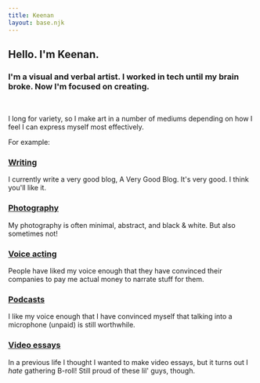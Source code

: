 ```yaml
---
title: Keenan
layout: base.njk
---
```


## Hello. I'm Keenan.

### I'm a visual and verbal artist. I worked in tech until my brain broke. Now I'm focused on creating.

<br>

I long for variety, so I make art in a number of mediums depending on how I feel I can express myself most effectively. 

For example:

### [Writing][6]

I currently write a very good blog, A Very Good Blog. It's very good. I think you'll like it.

### [Photography][1]

My photography is often minimal, abstract, and black & white. But also sometimes not!

### [Voice acting][2]
   
People have liked my voice enough that they have convinced their companies to pay me actual money to narrate stuff for them.

### [Podcasts][3]

I like my voice enough that I have convinced myself that talking into a microphone (unpaid) is still worthwhile.

### [Video essays][5]

In a previous life I thought I wanted to make video essays, but it turns out I *hate* gathering B-roll! Still proud of these lil' guys, though. 



[1]: https://glass.photo/keenan
[2]: /vo
[3]: /avgab/
[5]: https://www.youtube.com/@snakebeefalo
[6]: /avgb